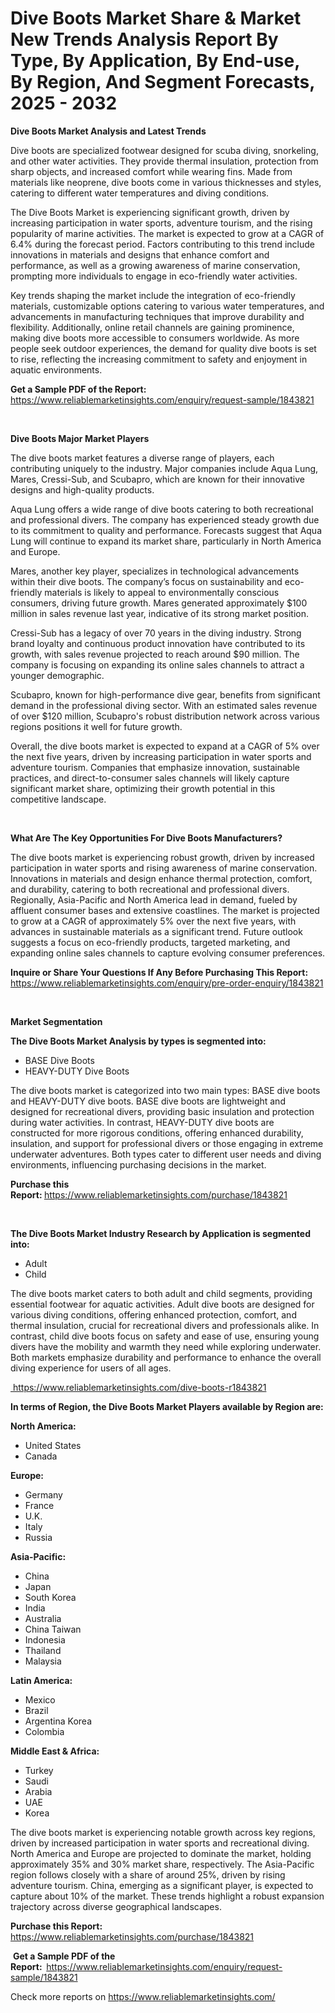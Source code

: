 <p><h1>Dive Boots Market Share & Market New Trends Analysis Report By Type, By Application, By End-use, By Region, And Segment Forecasts, 2025 - 2032</h1></p><p><strong>Dive Boots Market Analysis and Latest Trends</strong></p>
<p><p>Dive boots are specialized footwear designed for scuba diving, snorkeling, and other water activities. They provide thermal insulation, protection from sharp objects, and increased comfort while wearing fins. Made from materials like neoprene, dive boots come in various thicknesses and styles, catering to different water temperatures and diving conditions.</p><p>The Dive Boots Market is experiencing significant growth, driven by increasing participation in water sports, adventure tourism, and the rising popularity of marine activities. The market is expected to grow at a CAGR of 6.4% during the forecast period. Factors contributing to this trend include innovations in materials and designs that enhance comfort and performance, as well as a growing awareness of marine conservation, prompting more individuals to engage in eco-friendly water activities.</p><p>Key trends shaping the market include the integration of eco-friendly materials, customizable options catering to various water temperatures, and advancements in manufacturing techniques that improve durability and flexibility. Additionally, online retail channels are gaining prominence, making dive boots more accessible to consumers worldwide. As more people seek outdoor experiences, the demand for quality dive boots is set to rise, reflecting the increasing commitment to safety and enjoyment in aquatic environments.</p></p>
<p><strong>Get a Sample PDF of the Report:&nbsp;</strong> <a href="https://www.reliablemarketinsights.com/enquiry/request-sample/1843821?utm_campaign=2013&utm_medium=2&utm_source=Github&utm_content=ia&utm_term=04042025&utm_id=dive-boots">https://www.reliablemarketinsights.com/enquiry/request-sample/1843821</a></p>
<p>&nbsp;</p>
<p><strong>Dive Boots Major Market Players</strong></p>
<p><p>The dive boots market features a diverse range of players, each contributing uniquely to the industry. Major companies include Aqua Lung, Mares, Cressi-Sub, and Scubapro, which are known for their innovative designs and high-quality products.</p><p>Aqua Lung offers a wide range of dive boots catering to both recreational and professional divers. The company has experienced steady growth due to its commitment to quality and performance. Forecasts suggest that Aqua Lung will continue to expand its market share, particularly in North America and Europe.</p><p>Mares, another key player, specializes in technological advancements within their dive boots. The company’s focus on sustainability and eco-friendly materials is likely to appeal to environmentally conscious consumers, driving future growth. Mares generated approximately $100 million in sales revenue last year, indicative of its strong market position.</p><p>Cressi-Sub has a legacy of over 70 years in the diving industry. Strong brand loyalty and continuous product innovation have contributed to its growth, with sales revenue projected to reach around $90 million. The company is focusing on expanding its online sales channels to attract a younger demographic.</p><p>Scubapro, known for high-performance dive gear, benefits from significant demand in the professional diving sector. With an estimated sales revenue of over $120 million, Scubapro's robust distribution network across various regions positions it well for future growth.</p><p>Overall, the dive boots market is expected to expand at a CAGR of 5% over the next five years, driven by increasing participation in water sports and adventure tourism. Companies that emphasize innovation, sustainable practices, and direct-to-consumer sales channels will likely capture significant market share, optimizing their growth potential in this competitive landscape.</p></p>
<p>&nbsp;</p>
<p><strong>What Are The Key Opportunities For Dive Boots Manufacturers?</strong></p>
<p><p>The dive boots market is experiencing robust growth, driven by increased participation in water sports and rising awareness of marine conservation. Innovations in materials and design enhance thermal protection, comfort, and durability, catering to both recreational and professional divers. Regionally, Asia-Pacific and North America lead in demand, fueled by affluent consumer bases and extensive coastlines. The market is projected to grow at a CAGR of approximately 5% over the next five years, with advances in sustainable materials as a significant trend. Future outlook suggests a focus on eco-friendly products, targeted marketing, and expanding online sales channels to capture evolving consumer preferences.</p></p>
<p><strong>Inquire or Share Your Questions If Any Before Purchasing This Report:</strong> <a href="https://www.reliablemarketinsights.com/enquiry/pre-order-enquiry/1843821?utm_campaign=2013&utm_medium=2&utm_source=Github&utm_content=ia&utm_term=04042025&utm_id=dive-boots">https://www.reliablemarketinsights.com/enquiry/pre-order-enquiry/1843821</a></p>
<p>&nbsp;</p>
<p><strong>Market Segmentation</strong></p>
<p><strong>The Dive Boots Market Analysis by types is segmented into:</strong></p>
<p><ul><li>BASE Dive Boots</li><li>HEAVY-DUTY Dive Boots</li></ul></p>
<p><p>The dive boots market is categorized into two main types: BASE dive boots and HEAVY-DUTY dive boots. BASE dive boots are lightweight and designed for recreational divers, providing basic insulation and protection during water activities. In contrast, HEAVY-DUTY dive boots are constructed for more rigorous conditions, offering enhanced durability, insulation, and support for professional divers or those engaging in extreme underwater adventures. Both types cater to different user needs and diving environments, influencing purchasing decisions in the market.</p></p>
<p><strong>Purchase this Report:&nbsp;</strong><a href="https://www.reliablemarketinsights.com/purchase/1843821?utm_campaign=2013&utm_medium=2&utm_source=Github&utm_content=ia&utm_term=04042025&utm_id=dive-boots">https://www.reliablemarketinsights.com/purchase/1843821</a></p>
<p>&nbsp;</p>
<p><strong>The Dive Boots Market Industry Research by Application is segmented into:</strong></p>
<p><ul><li>Adult</li><li>Child</li></ul></p>
<p><p>The dive boots market caters to both adult and child segments, providing essential footwear for aquatic activities. Adult dive boots are designed for various diving conditions, offering enhanced protection, comfort, and thermal insulation, crucial for recreational divers and professionals alike. In contrast, child dive boots focus on safety and ease of use, ensuring young divers have the mobility and warmth they need while exploring underwater. Both markets emphasize durability and performance to enhance the overall diving experience for users of all ages.</p></p>
<p><a href="https://www.reliablemarketinsights.com/dive-boots-r1843821?utm_campaign=2013&utm_medium=2&utm_source=Github&utm_content=ia&utm_term=04042025&utm_id=dive-boots">&nbsp;https://www.reliablemarketinsights.com/dive-boots-r1843821</a></p>
<p><strong>In terms of Region, the Dive Boots Market Players available by Region are:</strong></p>
<p>
    <p> <strong> North America: </strong>
        <ul>
            <li>United States</li>
            <li>Canada</li>
        </ul>
        </p> 
    <p> <strong> Europe: </strong>
        <ul>
            <li>Germany</li>
            <li>France</li>
            <li>U.K.</li>
            <li>Italy</li>
            <li>Russia</li>
        </ul>
        </p> 
    <p> <strong> Asia-Pacific: </strong>
        <ul>
            <li>China</li>
            <li>Japan</li>
            <li>South Korea</li>
            <li>India</li>
            <li>Australia</li>
            <li>China Taiwan</li>
            <li>Indonesia</li>
            <li>Thailand</li>
            <li>Malaysia</li>
        </ul>
        </p> 
    <p> <strong> Latin America: </strong>
        <ul>
            <li>Mexico</li>
            <li>Brazil</li>
            <li>Argentina Korea</li>
            <li>Colombia</li>
        </ul>
        </p> 
    <p> <strong> Middle East & Africa: </strong>
        <ul>
            <li>Turkey</li>
            <li>Saudi</li>
            <li>Arabia</li>
            <li>UAE</li>
            <li>Korea</li>
        </ul>
    </p>
    </p>
<p><p>The dive boots market is experiencing notable growth across key regions, driven by increased participation in water sports and recreational diving. North America and Europe are projected to dominate the market, holding approximately 35% and 30% market share, respectively. The Asia-Pacific region follows closely with a share of around 25%, driven by rising adventure tourism. China, emerging as a significant player, is expected to capture about 10% of the market. These trends highlight a robust expansion trajectory across diverse geographical landscapes.</p></p>
<p><strong>Purchase this Report: </strong><a href="https://www.reliablemarketinsights.com/purchase/1843821?utm_campaign=2013&utm_medium=2&utm_source=Github&utm_content=ia&utm_term=04042025&utm_id=dive-boots">https://www.reliablemarketinsights.com/purchase/1843821</a></p>
<p>&nbsp;<strong>Get a Sample PDF of the Report:&nbsp;&nbsp;</strong><a href="https://www.reliablemarketinsights.com/enquiry/request-sample/1843821?utm_campaign=2013&utm_medium=2&utm_source=Github&utm_content=ia&utm_term=04042025&utm_id=dive-boots">https://www.reliablemarketinsights.com/enquiry/request-sample/1843821</a></p>
<p><strong></strong></p>
<p>Check more reports on <a href="https://www.reliablemarketinsights.com/?utm_campaign=2013&utm_medium=2&utm_source=Github&utm_content=ia&utm_term=04042025&utm_id=dive-boots">https://www.reliablemarketinsights.com/</a></p>